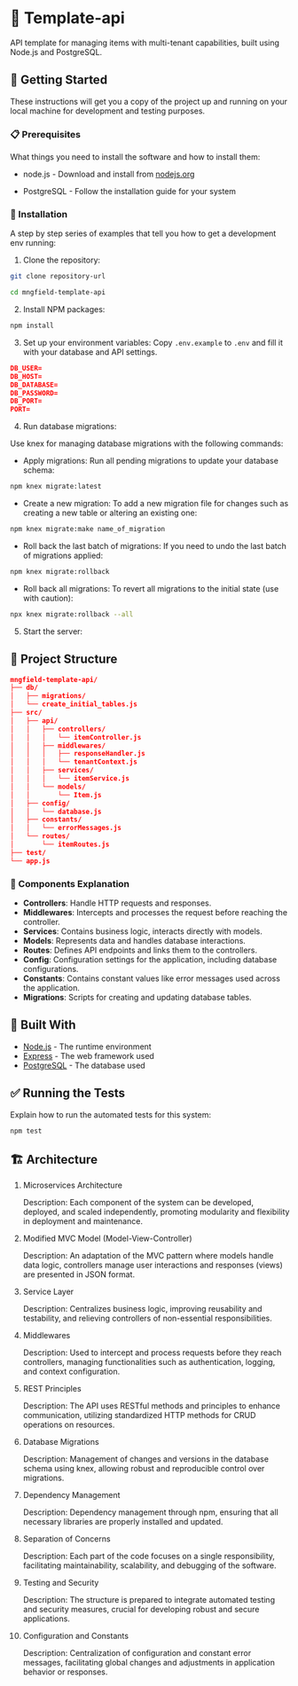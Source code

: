 # 📘 Template-api

API template for managing items with multi-tenant capabilities, built using Node.js and PostgreSQL.

## 🚀 Getting Started

These instructions will get you a copy of the project up and running on your local machine for development and testing purposes.

### 📋 Prerequisites

What things you need to install the software and how to install them:

- node.js - Download and install from [nodejs.org](https://nodejs.org/)

- PostgreSQL - Follow the installation guide for your system

### 🔧 Installation

A step by step series of examples that tell you how to get a development env running:

1. Clone the repository:

```bash
git clone repository-url

cd mngfield-template-api
```

2. Install NPM packages:

```bash
npm install
```

3. Set up your environment variables:
Copy `.env.example` to `.env` and fill it with your database and API settings.

```json
DB_USER=
DB_HOST=
DB_DATABASE=
DB_PASSWORD=
DB_PORT=
PORT=
```

4. Run database migrations:

Use knex for managing database migrations with the following commands:

- Apply migrations:
Run all pending migrations to update your database schema:

```bash
npm knex migrate:latest
```

- Create a new migration:
To add a new migration file for changes such as creating a new table or altering an existing one:

```bash
npm knex migrate:make name_of_migration
```

- Roll back the last batch of migrations:
If you need to undo the last batch of migrations applied:

```bash
npm knex migrate:rollback
```

- Roll back all migrations:
To revert all migrations to the initial state (use with caution):

```bash
npx knex migrate:rollback --all
```

5. Start the server:


## 📁 Project Structure

```json
mngfield-template-api/
├── db/
│   ├── migrations/
│   └── create_initial_tables.js
├── src/
│   ├── api/
│   │   ├── controllers/
│   │   │   └── itemController.js
│   │   ├── middlewares/
│   │   │   ├── responseHandler.js
│   │   │   └── tenantContext.js
│   │   ├── services/
│   │   │   └── itemService.js
│   │   └── models/
│   │       └── Item.js
│   ├── config/
│   │   └── database.js
│   ├── constants/
│   │   └── errorMessages.js
│   └── routes/
│       └── itemRoutes.js
├── test/
└── app.js
```

### 🧱 Components Explanation

- **Controllers**: Handle HTTP requests and responses.
- **Middlewares**: Intercepts and processes the request before reaching the controller.
- **Services**: Contains business logic, interacts directly with models.
- **Models**: Represents data and handles database interactions.
- **Routes**: Defines API endpoints and links them to the controllers.
- **Config**: Configuration settings for the application, including database configurations.
- **Constants**: Contains constant values like error messages used across the application.
- **Migrations**: Scripts for creating and updating database tables.

## 🔧 Built With

- [Node.js](https://nodejs.org/) - The runtime environment
- [Express](https://expressjs.com/) - The web framework used
- [PostgreSQL](https://www.postgresql.org/) - The database used

## ✅ Running the Tests

Explain how to run the automated tests for this system:

```bash
npm test
```

## 🏗️ Architecture

1. Microservices Architecture

    Description: Each component of the system can be developed, deployed, and scaled independently, promoting modularity and flexibility in deployment and maintenance.

2. Modified MVC Model (Model-View-Controller)

    Description: An adaptation of the MVC pattern where models handle data logic, controllers manage user interactions and responses (views) are presented in JSON format.

3. Service Layer

    Description: Centralizes business logic, improving reusability and testability, and relieving controllers of non-essential responsibilities.

4. Middlewares

    Description: Used to intercept and process requests before they reach controllers, managing functionalities such as authentication, logging, and context configuration.

5. REST Principles

    Description: The API uses RESTful methods and principles to enhance communication, utilizing standardized HTTP methods for CRUD operations on resources.

6. Database Migrations

    Description: Management of changes and versions in the database schema using knex, allowing robust and reproducible control over migrations.

7. Dependency Management

    Description: Dependency management through npm, ensuring that all necessary libraries are properly installed and updated.

8. Separation of Concerns

    Description: Each part of the code focuses on a single responsibility, facilitating maintainability, scalability, and debugging of the software.

9. Testing and Security

    Description: The structure is prepared to integrate automated testing and security measures, crucial for developing robust and secure applications.

10. Configuration and Constants

    Description: Centralization of configuration and constant error messages, facilitating global changes and adjustments in application behavior or responses.

